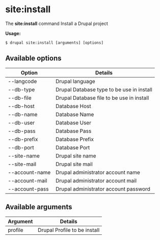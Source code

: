 # site:install
The **site:install** command Install a Drupal project

**Usage:**
```
$ drupal site:install [arguments] [options] 
```

## Available options
Option | Details
-------|-------------
--langcode | Drupal language
--db-type | Drupal Database type to be use in install
--db-file | Drupal Database file to be use in install
--db-host | Database Host
--db-name | Database Name
--db-user | Database User
--db-pass | Database Pass
--db-prefix | Database Prefix
--db-port | Database Port
--site-name | Drupal site name
--site-mail | Drupal site mail
--account-name | Drupal administrator account name
--account-mail | Drupal administrator account mail
--account-pass | Drupal administrator account password

## Available arguments
Argument | Details
---------|-------------
profile | Drupal Profile to be install
